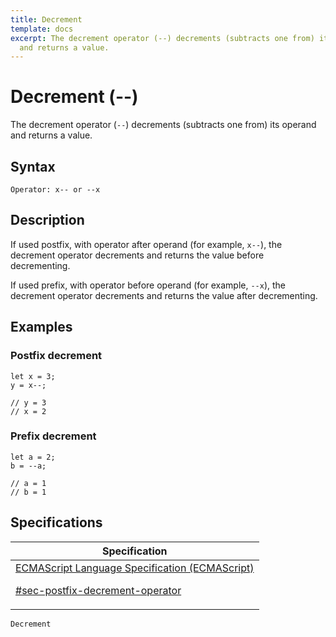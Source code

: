 ```yaml
---
title: Decrement
template: docs
excerpt: The decrement operator (--) decrements (subtracts one from) its operand
  and returns a value.
---
```

# Decrement (--)

The decrement operator (`--`) decrements (subtracts one from) its operand and returns a value.

## Syntax

    Operator: x-- or --x

## Description

If used postfix, with operator after operand (for example, `x--`), the decrement operator decrements and returns the value before decrementing.

If used prefix, with operator before operand (for example, `--x`), the decrement operator decrements and returns the value after decrementing.

## Examples

### Postfix decrement

    let x = 3;
    y = x--;

    // y = 3
    // x = 2

### Prefix decrement

    let a = 2;
    b = --a;

    // a = 1
    // b = 1

## Specifications

<table>
<thead>
<tr class="header">
<th>Specification</th>
</tr>
</thead>
<tbody>
<tr class="odd">
<td>
<a href="https://tc39.es/ecma262/#sec-postfix-decrement-operator">ECMAScript Language Specification (ECMAScript) 
<br/>

<span class="small">#sec-postfix-decrement-operator</span>
</a>
</td>
</tr>
</tbody>
</table>

`Decrement`
